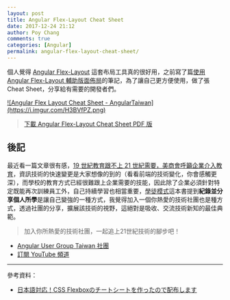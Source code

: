 ```yaml
---
layout: post
title: Angular Flex-Layout Cheat Sheet
date: 2017-12-24 21:12
author: Poy Chang
comments: true
categories: [Angular]
permalink: angular-flex-layout-cheat-sheet/
---
```

個人覺得 [Angular Flex-Layout](https://github.com/angular/flex-layout) 這套布局工具真的很好用，之前寫了篇[使用 Angular Flex-Layout 輔助版面佈局](https://blog.poychang.net/use-angular-flex-layout-package/)的筆記，為了讓自己更方便使用，做了張 Cheat Sheet，分享給有需要的開發者們。

<a href="https://i.imgur.com/H3BVfPZ.png" target="_blank">
  ![Angular Flex Layout Cheat Sheet - AngularTaiwan](https://i.imgur.com/H3BVfPZ.png)
</a>

>[下載 Angular Flex-Layout Cheat Sheet PDF 版](https://1drv.ms/b/s!Aiwtjhj5fofrkIFxjS-Egn5AZFRBKg)

## 後記

最近看一篇文章很有感，[19 世紀教育跟不上 21 世紀需要，美商會呼籲企業介入教育](http://technews.tw/2017/12/21/tech-company-actively-provide-course/)，資訊技術的快速變更是大家想像的到的（看看前端的技術變化，你會感觸更深），而學校的教育方式已經很難跟上企業需要的技能，因此除了企業必須針對特定既能再次訓練員工外，自己持續學習也相當重要，[學徒模式](https://www.tenlong.com.tw/products/9789862762561)這本書提到**紀錄並分享個人所學**是讓自己變強的一種方式，我覺得加入一個你熱愛的技術社團也是種方式，透過社團的分享，擴展該技術的視野，這絕對是吸收、交流技術新知的最佳典範。

>加入你所熱愛的技術社團，一起追上21世紀技術的腳步吧！

* [Angular User Group Taiwan 社團](https://www.facebook.com/groups/augularjs.tw/)
* [訂閱 YouTube 頻道](https://www.youtube.com/channel/UCIawWId4sXgkVZ_mCF25qGw)

----------

參考資料：

* [日本語対応！CSS Flexboxのチートシートを作ったので配布します](https://www.webcreatorbox.com/tech/css-flexbox-cheat-sheet)

